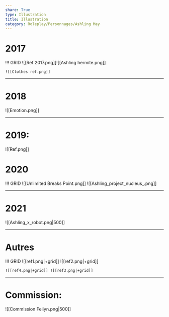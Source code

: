 ```yaml
---
share: True
type: Illustration
title: Illustration
category: Roleplay/Personnages/Ashling May
---
```

# 2017

!!! GRID
	![[Ref 2017.png]]![[Ashling hermite.png]]
	
	![[Clothes ref.png]]

---
# 2018
![[Emotion.png]]

---
# 2019:
![[Ref.png]]

# 2020
!!! GRID
	![[Unlimited Breaks Point.png]] ![[Ashling_project_nucleus_.png]]

---
# 2021
![[Ashling_x_robot.png|500]]

---
# Autres
!!! GRID
	![[ref1.png|+grid]] ![[ref2.png|+grid]]
	
	![[ref4.png|+grid]] ![[ref3.png|+grid]]


---

# Commission:
![[Commission Feilyn.png|500]]